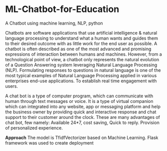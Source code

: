 # ML-Chatbot-for-Education
A Chatbot using machine learning, NLP, python 

Chatbots are software applications that use artificial intelligence & natural language processing to understand what a human wants and guides them to their desired outcome with as little work for the end user as possible.
A chatbot is often described as one of the most advanced and promising expressions of interaction between humans and machines. However, from a technological point of view, a chatbot only represents the natural evolution of a Question Answering system leveraging Natural Language Processing (NLP). Formulating responses to questions in natural language is one of the most typical examples of Natural Language Processing applied in various enterprises end-use applications.
To establish real time engagement with users.

A chat bot is a type of computer program, which can communicate with human through text messages or voice. It is a type of virtual companion which can integrated into any website, app or messaging platform and help the business owner by providing quick and interactive response and chat support to their customer around the clock.
These are many advantages of chat bot, few namely:
Available 24*7, cost saving, Quick to reply.
Provision of personalized experience.

**Approach**
The model is TfidfVectorizer based on Machine Learning.
Flask framework was used to create deployment

